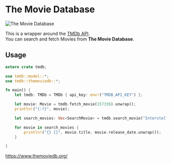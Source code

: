 # The Movie Database

![The Movie Database](https://www.themoviedb.org/static_cache/v4/logos/408x161-powered-by-rectangle-green-bb4301c10ddc749b4e79463811a68afebeae66ef43d17bcfd8ff0e60ded7ce99.png)

This is a wrapper around the [TMDb API](https://developers.themoviedb.org/3).  
You can search and fetch Movies from **The Movie Database**.

## Usage

```rust
extern crate tmdb;

use tmdb::model::*;
use tmdb::themoviedb::*;

fn main() {
    let tmdb: TMDb = TMDb { api_key: env!("TMDB_API_KEY") };

    let movie: Movie = tmdb.fetch_movie(157336).unwrap();
    println!("{:?}", movie);

    let search_movies: Vec<SearchMovie> = tmdb.search_movie("Interstellar");

    for movie in search_movies {
        println!("{} {}", movie.title, movie.release_date.unwrap());
    }

}
```

https://www.themoviedb.org/